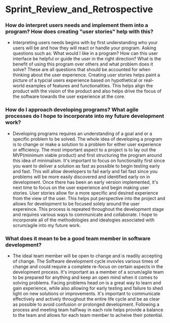 # Sprint_Review_and_Retrospective

### How do interpret users needs and implement them into a program? How does creating "user stories" help with this?
* Interpreting users needs begins with by first understanding who your users will be and how they will react or handle your program. Asking questions such as: What would I like in a program? How can this user interface be helpful or guide the user in the right direction? What is the benefit of using this program over others and what problem does it solve? These are all questions that should be accounted for when thinking about the user experience. Creating user stories helps paint a picture of a typcial users experience based on hypothetical or real-world examples of features and functionalities. This helps align the product with the vision of the product and also helps drive the focus of the software towards the user experience at the core.

### How do I approach developing programs? What agile processes do I hope to incorporate into my future development work?
* Developing programs requires an understanding of a goal and or a specific problem to be solved. The whole idea of developing a program is to change or make a solution to a problem for either user experience or efficiency. The most important aspect to a project is to lay out the MVP(minimum viable product) and first structuring the program around this idea of minimalism. It's important to focus on functionality first since you want to deliver a solution as fast as possible to begin testing early and fast. This will allow developers to fail early and fail fast since you problems will be more easily discovered and identified early on in development. Once there has been an early version implemented, it's next time to focus on the user experience and begin making user stories. User stories allow for a more specific and desired experience from the view of the user. This helps put perspective into the project and allows for development to be focused solely around the user expereince. This process is repeated throughout the development stage and requires various ways to communicate and collaborate. I hope to incorporate all of the methodologies and idealogies associated with scrum/agile into my future work.

### What does it mean to be a good team member in software development?
* The ideal team member will be open to change and is readily accepting of change. The Software development cycle invovles various times of change and could require a complete re-focus on certain aspects in the development process. It's important as a member of a scrum/agile team to be prepared for anything and keep an open mind when it comes to solving problems. Facing problems head on is a great way to learn and gain experience, while also allowing for early testing and failure to shed light on new solutions or improvements. It's important to communicate effectively and actively throughout the entire life cycle and be as clear as possible to avoid confusion or prolonged development. Following a process and meeting team halfway in each role helps provide a balance to the team and allows for each team member to acheive their potential.
